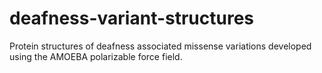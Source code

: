 # deafness-variant-structures
Protein structures of deafness associated missense variations developed using the AMOEBA polarizable force field.
